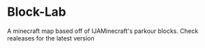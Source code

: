 # Block-Lab
A minecraft map based off of IJAMinecraft's parkour blocks.
Check realeases for the latest version
